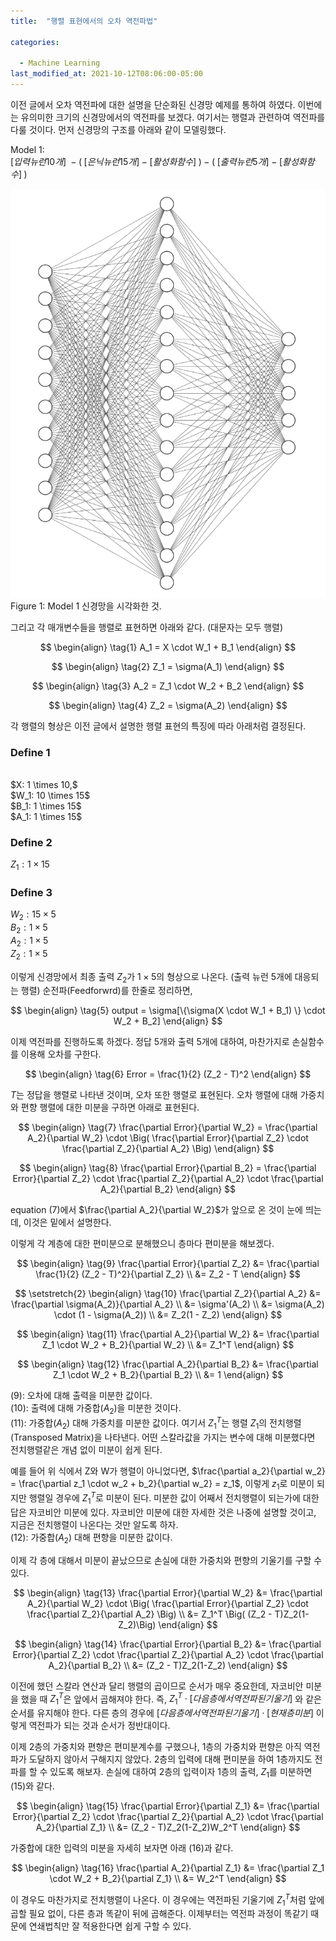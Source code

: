 ```yaml
---
title:  "행렬 표현에서의 오차 역전파법"

categories:

  - Machine Learning 
last_modified_at: 2021-10-12T08:06:00-05:00
---
```


이전 글에서 오차 역전파에 대한 설명을 단순화된 신경망 예제를 통하여 하였다.
이번에는 유의미한 크기의 신경망에서의 역전파를 보겠다.
여기서는 행렬과 관련하여 역전파를 다룰 것이다.
먼저 신경망의 구조를 아래와 같이 모델링했다.

Model 1: 
<br/>
$[입력 뉴런 10개] \; - \big( \; [은닉 뉴런 15개] \; - \; [활성화함수] \; \big) - \big( \; [출력 뉴런 5개] \; -  \; [활성화함수] \; \big)$

![](/assets/image/10-15-5-nn.png)
Figure 1: Model 1 신경망을 시각화한 것.

그리고 각 매개변수들을 행렬로 표현하면 아래와 같다. (대문자는 모두 행렬)

$$
\begin{align} 
\tag{1}
A_1 = X \cdot W_1 + B_1
\end{align}
$$

$$
\begin{align} 
\tag{2}
Z_1 = \sigma(A_1)
\end{align}
$$

$$
\begin{align} 
\tag{3}
A_2 = Z_1 \cdot W_2 + B_2
\end{align}
$$

$$
\begin{align} 
\tag{4}
Z_2 = \sigma(A_2)
\end{align}
$$

각 행렬의 형상은 이전 글에서 설명한 행렬 표현의 특징에 따라 아래처럼 결정된다.

### Define 1
<br/>
$X: 1 \times 10,$
<br/>
$W_1: 10 \times 15$
<br/>
$B_1: 1 \times 15$
<br/>
$A_1: 1 \times 15$

### Define 2
$Z_1: 1 \times 15$

### Define 3
$W_2: 15 \times 5$
<br/>
$B_2: 1 \times 5$
<br/>
$A_2: 1 \times 5$
<br/>
$Z_2: 1 \times 5$

이렇게 신경망에서 최종 출력 $Z_2$가 $1 \times 5$의 형상으로 나온다. (출력 뉴런 5개에 대응되는 행렬)
순전파(Feedforwrd)를 한줄로 정리하면,

$$
\begin{align} 
\tag{5}
output = \sigma[\{\sigma(X \cdot W_1 + B_1) \} \cdot W_2 + B_2]
\end{align}
$$

이제 역전파를 진행하도록 하겠다.
정답 5개와 출력 5개에 대하여, 마찬가지로 손실함수를 이용해 오차를 구한다.

$$
\begin{align} 
\tag{6}
Error = \frac{1}{2} (Z_2 - T)^2
\end{align}
$$

$T$는 정답을 행렬로 나타낸 것이며, 오차 또한 행렬로 표현된다.
오차 행렬에 대해 가중치와 편향 행렬에 대한 미분을 구하면 아래로 표현된다.

$$
\begin{align} 
\tag{7}
\frac{\partial Error}{\partial W_2} = \frac{\partial A_2}{\partial W_2} \cdot \Big( \frac{\partial Error}{\partial Z_2}  \cdot \frac{\partial Z_2}{\partial A_2} \Big)
\end{align}
$$

$$
\begin{align} 
\tag{8}
\frac{\partial Error}{\partial B_2} = \frac{\partial Error}{\partial Z_2}  \cdot \frac{\partial Z_2}{\partial A_2} \cdot \frac{\partial A_2}{\partial B_2}
\end{align}
$$

equation (7)에서 $\frac{\partial A_2}{\partial W_2}$가 앞으로 온 것이 눈에 띄는데, 이것은 밑에서 설명한다.

이렇게 각 계층에 대한 편미분으로 분해했으니 층마다 편미분을 해보겠다.

$$
\begin{align} 
\tag{9}
\frac{\partial Error}{\partial Z_2} &= \frac{\partial \frac{1}{2} (Z_2 - T)^2}{\partial Z_2} \\
                                    &= Z_2 - T
\end{align}
$$

$$
\setstretch{2}
\begin{align} 
\tag{10}
\frac{\partial Z_2}{\partial A_2} &= \frac{\partial \sigma(A_2)}{\partial A_2} \\ 
                                  &= \sigma'(A_2) \\ 
                                  &= \sigma(A_2) \cdot (1 - \sigma(A_2)) \\
                                  &= Z_2(1 - Z_2)
\end{align}
$$

$$
\begin{align} 
\tag{11}
\frac{\partial A_2}{\partial W_2} &= \frac{\partial Z_1 \cdot W_2 + B_2}{\partial W_2} \\ 
                                  &= Z_1^T
\end{align}
$$

$$
\begin{align} 
\tag{12}
\frac{\partial A_2}{\partial B_2} &= \frac{\partial Z_1 \cdot W_2 + B_2}{\partial B_2} \\
                                  &= 1
\end{align}
$$

(9): 오차에 대해 출력을 미분한 값이다.
<br/>
(10): 출력에 대해 가중합($A_2$)을 미분한 것이다.
<br/>
(11): 가중합($A_2$) 대해 가중치를 미분한 값이다.
여기서 $Z_1^T$는 행렬 $Z_1$의 전치행렬(Transposed Matrix)을 나타낸다.
어떤 스칼라값을 가지는 변수에 대해 미분했다면 전치행렬같은 개념 없이 미분이 쉽게 된다. 

예를 들어 위 식에서 Z와 W가 행렬이 아니었다면, $\frac{\partial a_2}{\partial w_2} = \frac{\partial z_1 \cdot w_2 + b_2}{\partial w_2} = z_1$, 
이렇게 $z_1$로 미분이 되지만 행렬일 경우에 $Z_1^T$로 미분이 된다.
미분한 값이 어째서 전치행렬이 되는가에 대한 답은 자코비안 미분에 있다.
자코비안 미분에 대한 자세한 것은 나중에 설명할 것이고, 지금은 전치행렬이 나온다는 것만 알도록 하자.
<br/>
(12): 가중합($A_2$) 대해 편향을 미분한 값이다.

이제 각 층에 대해서 미분이 끝났으므로 손실에 대한 가중치와 편향의 기울기를 구할 수 있다.

$$
\begin{align} 
\tag{13}
\frac{\partial Error}{\partial W_2} &= \frac{\partial A_2}{\partial W_2} \cdot \Big( \frac{\partial Error}{\partial Z_2}  \cdot \frac{\partial Z_2}{\partial A_2} \Big) \\ 
                                    &= Z_1^T \Big( (Z_2 - T)Z_2(1-Z_2)\Big)
\end{align}
$$

$$
\begin{align} 
\tag{14}
\frac{\partial Error}{\partial B_2} &= \frac{\partial Error}{\partial Z_2}  \cdot \frac{\partial Z_2}{\partial A_2} \cdot \frac{\partial A_2}{\partial B_2} \\ 
                                    &= (Z_2 - T)Z_2(1-Z_2)
\end{align}
$$

이전에 했던 스칼라 연산과 달리 행렬의 곱이므로 순서가 매우 중요한데,
자코비안 미분을 했을 때 $Z_1^T$은 앞에서 곱해져야 한다.
즉, $Z_1^T \cdot [다음 층에서 역전파된 기울기]$ 와 같은 순서를 유지해야 한다.
다른 층의 경우에 $[다음 층에서 역전파된 기울기] \cdot [현재 층 미분]$ 이렇게 역전파가 되는 것과 순서가 정반대이다. 

이제 2층의 가중치와 편향은 편미분계수를 구했으나, 1층의 가중치와 편향은 아직 역전파가 도달하지 않아서 구해지지 않았다.
2층의 입력에 대해 편미분을 하여 1층까지도 전파를 할 수 있도록 해보자.
손실에 대하여 2층의 입력이자 1층의 출력, $Z_1$를 미분하면 (15)와 같다.

$$
\begin{align} 
\tag{15}
\frac{\partial Error}{\partial Z_1} &= \frac{\partial Error}{\partial Z_2} \cdot \frac{\partial Z_2}{\partial A_2} \cdot \frac{\partial A_2}{\partial Z_1} \\ 
                                    &= (Z_2 - T)Z_2(1-Z_2)W_2^T
\end{align}
$$

가중합에 대한 입력의 미분을 자세히 보자면 아래 (16)과 같다.

$$
\begin{align} 
\tag{16}
\frac{\partial A_2}{\partial Z_1} &= \frac{\partial Z_1 \cdot W_2 + B_2}{\partial Z_1} \\
                                  &= W_2^T
\end{align}
$$

이 경우도 마찬가지로 전치행렬이 나온다. 
이 경우에는 역전파된 기울기에 $Z_1^T$처럼 앞에 곱할 필요 없이, 다른 층과 똑같이 뒤에 곱해준다.
이제부터는 역전파 과정이 똑같기 때문에 연쇄법칙만 잘 적용한다면 쉽게 구할 수 있다.


